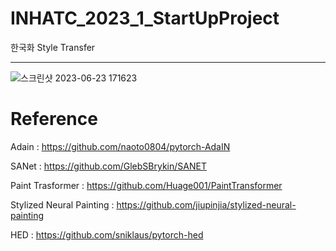 # INHATC_2023_1_StartUpProject

한국화 Style Transfer

* * *




![스크린샷 2023-06-23 171623](https://github.com/startedourmission/INHATC_2023_1_StartUpProject/assets/53049011/c7e1d87c-957c-4a0f-85f2-6cb84660358d)




# Reference

Adain : https://github.com/naoto0804/pytorch-AdaIN


SANet : https://github.com/GlebSBrykin/SANET


Paint Trasformer : https://github.com/Huage001/PaintTransformer


Stylized Neural Painting :  https://github.com/jiupinjia/stylized-neural-painting


HED : https://github.com/sniklaus/pytorch-hed
